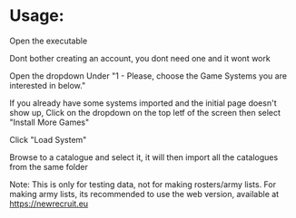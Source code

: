 # Usage:
Open the executable

Dont bother creating an account, you dont need one and it wont work

Open the dropdown Under "1 - Please, choose the Game Systems you are interested in below."

If you already have some systems imported and the initial page doesn't show up, Click on the dropdown on the top letf of the screen then select "Install More Games"

Click "Load System"

Browse to a catalogue and select it, it will then import all the catalogues from the same folder


Note:
This is only for testing data, not for making rosters/army lists.
For making army lists, its recommended to use the web version, available at https://newrecruit.eu
